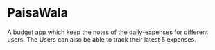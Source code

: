 # PaisaWala
A budget app which keep the notes of the daily-expenses for different users.
The Users can also be able to track their latest 5 expenses.
